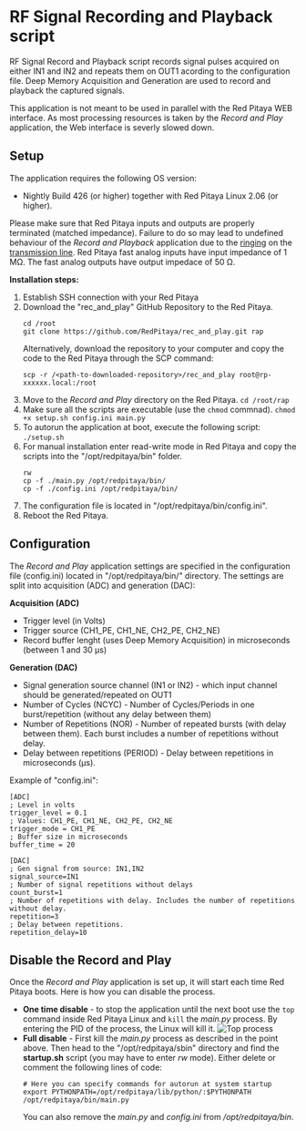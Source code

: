 # RF Signal Recording and Playback script

RF Signal Record and Playback script records signal pulses acquired on either IN1 and IN2 and repeats them on OUT1 acording to the configuration file.
Deep Memory Acquisition and Generation are used to record and playback the captured signals.

This application is not meant to be used in parallel with the Red Pitaya WEB interface. As most processing resources is taken by the *Record and Play* application, the Web interface is severly slowed down. 

## Setup

The application requires the following OS version:
- Nightly Build 426 (or higher) together with Red Pitaya Linux 2.06 (or higher).

Please make sure that Red Pitaya inputs and outputs are properly terminated (matched impedance). Failure to do so may lead to undefined behaviour of the *Record and Playback* application due to the [ringing](https://incompliancemag.com/circuit-theory-model-of-ringing-on-a-transmission-line/) on the [transmission line](https://en.wikipedia.org/wiki/Transmission_line).
Red Pitaya fast analog inputs have input impedance of 1 MΩ. The fast analog outputs have output impedace of 50 Ω.

**Installation  steps:**

1. Establish SSH connection with your Red Pitaya
2. Download the "rec_and_play" GitHub Repository to the Red Pitaya.
   ```
   cd /root
   git clone https://github.com/RedPitaya/rec_and_play.git rap
   ```
   Alternatively, download the repository to your computer and copy the code to the Red Pitaya through the SCP command:
   ```
   scp -r /<path-to-downloaded-repository>/rec_and_play root@rp-xxxxxx.local:/root
   ```
3. Move to the *Record and Play* directory on the Red Pitaya.
   ```cd /root/rap```
4. Make sure all the scripts are executable (use the `chmod` commnad).
   ```chmod +x setup.sh config.ini main.py```
5. To autorun the application at boot, execute the following script:
   ```./setup.sh```
6. For manual installation enter read-write mode in Red Pitaya and copy the scripts into the "/opt/redpitaya/bin" folder.
   ```
   rw
   cp -f ./main.py /opt/redpitaya/bin/
   cp -f ./config.ini /opt/redpitaya/bin/
   ```
7. The configuration file is located in "/opt/redpitaya/bin/config.ini".
8. Reboot the Red Pitaya.

## Configuration

The *Record and Play* application settings are specified in the configuration file (config.ini) located in "/opt/redpitaya/bin/" directory.
The settings are split into acquisition (ADC) and generation (DAC):

**Acquisition (ADC)**

- Trigger level (in Volts)
- Trigger source (CH1_PE, CH1_NE, CH2_PE, CH2_NE)
- Record buffer lenght (uses Deep Memory Acquisition) in microseconds (between 1 and 30 µs)

**Generation (DAC)**

- Signal generation source channel (IN1 or IN2) - which input channel should be generated/repeated on OUT1
- Number of Cycles (NCYC) - Number of Cycles/Periods in one burst/repetition (without any delay between them)
- Number of Repetitions (NOR) - Number of repeated bursts (with delay between them). Each burst includes a number of repetitions without delay.
- Delay between repetitions (PERIOD) - Delay between repetitions in microseconds (µs).

Example of "config.ini":
```
[ADC]
; Level in volts
trigger_level = 0.1
; Values: CH1_PE, CH1_NE, CH2_PE, CH2_NE
trigger_mode = CH1_PE
; Buffer size in microseconds
buffer_time = 20

[DAC]
; Gen signal from source: IN1,IN2
signal_source=IN1
; Number of signal repetitions without delays
count_burst=1
; Number of repetitions with delay. Includes the number of repetitions without delay.
repetition=3
; Delay between repetitions.
repetition_delay=10
```

## Disable the Record and Play

Once the *Record and Play* application is set up, it will start each time Red Pitaya boots. Here is how you can disable the process.

- **One time disable** - to stop the application until the next boot use the `top` command inside Red Pitaya Linux and `kill` the *main.py* process. By entering the PID of the process, the Linux will kill it.
  ![Top process](./img/Rec_and_play_top.png)
- **Full disable** - First kill the *main.py* process as described in the point above. Then head to the "/opt/redpitaya/sbin" directory and find the **startup.sh** script (you may have to enter *rw* mode). Either delete or comment the following lines of code:
  ```
  # Here you can specify commands for autorun at system startup
  export PYTHONPATH=/opt/redpitaya/lib/python/:$PYTHONPATH
  /opt/redpitaya/bin/main.py
  ```
  You can also remove the *main.py* and *config.ini* from */opt/redpitaya/bin*.



